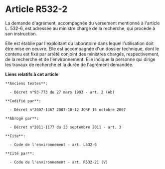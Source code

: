 # Article R532-2

La demande d'agrément, accompagnée du versement mentionné à l'article L. 532-6, est adressée au ministre chargé de la
recherche, qui procède à son instruction.

Elle est établie par l'exploitant du laboratoire dans lequel l'utilisation doit être mise en oeuvre. Elle est accompagnée
d'un dossier technique, dont le contenu est fixé par arrêté conjoint des ministres chargés, respectivement, de la recherche
et de l'environnement. Elle indique la personne qui dirige les travaux de recherche et la durée de l'agrément demandée.

**Liens relatifs à cet article**

	**Anciens textes**:

	  - Décret n°93-773 du 27 mars 1993 - art. 2 (Ab)

	**Codifié par**:

	  - Décret n°2007-1467 2007-10-12 JORF 16 octobre 2007

	**Abrogé par**:

	  - Décret n°2011-1177 du 23 septembre 2011 - art. 3

	**Cite**:

	  - Code de l'environnement - art. L532-6

	**Cité par**:

	  - Code de l'environnement - art. R532-21 (V)
